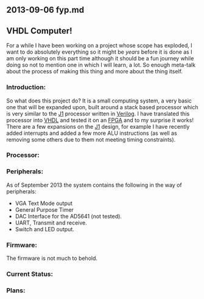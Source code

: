 ## 2013-09-06 fyp.md

## VHDL Computer!

For a while I have been working on a project whose scope has exploded, I want to
do absolutely everything so it might be *years* before it is done as I am only
working on this part time although it should be a fun journey while doing so not
to mention one in which I will learn, a lot. So enough meta-talk about the
process of making this thing and more about the thing itself.

### Introduction:

So what does this project do? It is a small computing system, a very basic one
that will be expanded upon, built around a stack based processor which is very
similar to the [J1][] processor written in [Verilog][]. I have translated this
processor into [VHDL][] and tested it on an [FPGA][] and to my surprise it
works! There are a few expansions on the [J1][] design, for example I have
recently added interrupts and added a few more ALU instructions (as well as
removing some others due to them not meeting timing constraints).

### Processor:

### Peripherals:

As of September 2013 the system contains the following in the way of
peripherals:

* VGA Text Mode output
* General Purpose Timer
* DAC Interface for the AD5641 (not tested).
* UART, Transmit and receive.
* Switch and LED output.

### Firmware:

The firmware is not much to behold.

### Current Status:


### Plans:


[J1]: http://www.excamera.com/sphinx/fpga-j1.html
[Verilog]: https://en.wikipedia.org/wiki/Verilog
[VHDL]: https://en.wikipedia.org/wiki/VHDL
[FPGA]: https://en.wikipedia.org/wiki/FPGA
